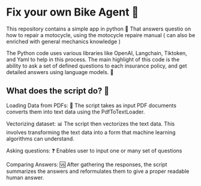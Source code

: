 # Fix your own Bike Agent 🏥

This repository contains a simple app in python 🐍 That answers questio on how to repair a motocycle, using the motocycle repaire manual ( can also be enriched with general mechanics knowledge )

The Python code uses various libraries like OpenAI, Langchain, Tiktoken, and Yaml to help in this process. The main highlight of this code is the ability to ask a set of defined questions to each insurance policy, and get detailed answers using language models. 👥

## What does the script do? 🤔

Loading Data from PDFs: 📄 The script takes as input PDF documents converts them into text data using the PdfToTextLoader.

Vectorizing dataset: 📊 The script then vectorizes the text data. This involves transforming the text data into a form that machine learning algorithms can understand.

Asking questions: ❓ Enables user to input one or many set of questions

Comparing Answers: 🆚 After gathering the responses, the script summarizes the answers and reformulates them to give a proper readable human answer.
